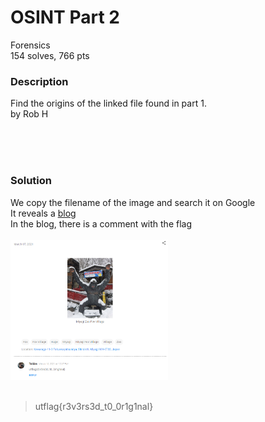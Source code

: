 # OSINT Part 2

Forensics<br/>
154 solves, 766 pts<br/>

### Description
Find the origins of the linked file found in part 1.<br/>
by Rob H<br/>

<br/><br/><br/>

### Solution
We copy the filename of the image and search it on Google <br/>
It reveals a [blog](https://tobiasmaier.blogspot.com/2021/03/blog-post_6.html)<br/>
In the blog, there is a comment with the flag<br/><br/>
<img src="./Assets/osint2_flag.png" width="50%" height="50%"><br/>
<br/>
> utflag{r3v3rs3d_t0_0r1g1nal}